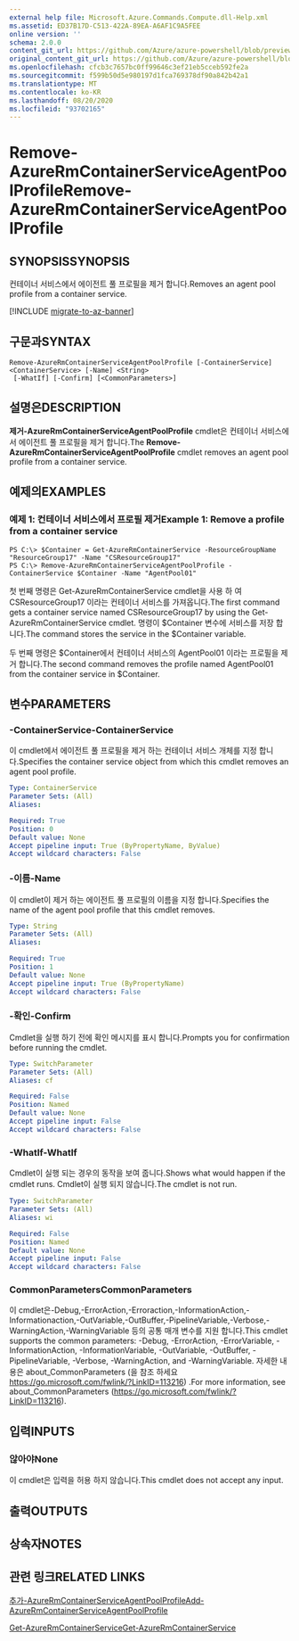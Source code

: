 ```yaml
---
external help file: Microsoft.Azure.Commands.Compute.dll-Help.xml
ms.assetid: ED37B17D-C513-422A-89EA-A6AF1C9A5FEE
online version: ''
schema: 2.0.0
content_git_url: https://github.com/Azure/azure-powershell/blob/preview/src/ResourceManager/Compute/Stack/Commands.Compute/help/Remove-AzureRmContainerServiceAgentPoolProfile.md
original_content_git_url: https://github.com/Azure/azure-powershell/blob/preview/src/ResourceManager/Compute/Stack/Commands.Compute/help/Remove-AzureRmContainerServiceAgentPoolProfile.md
ms.openlocfilehash: cfcb3c7657bc0ff99646c3ef21eb5cceb592fe2a
ms.sourcegitcommit: f599b50d5e980197d1fca769378df90a842b42a1
ms.translationtype: MT
ms.contentlocale: ko-KR
ms.lasthandoff: 08/20/2020
ms.locfileid: "93702165"
---
```

# <span data-ttu-id="a7c7f-101">Remove-AzureRmContainerServiceAgentPoolProfile</span><span class="sxs-lookup"><span data-stu-id="a7c7f-101">Remove-AzureRmContainerServiceAgentPoolProfile</span></span>

## <span data-ttu-id="a7c7f-102">SYNOPSIS</span><span class="sxs-lookup"><span data-stu-id="a7c7f-102">SYNOPSIS</span></span>
<span data-ttu-id="a7c7f-103">컨테이너 서비스에서 에이전트 풀 프로필을 제거 합니다.</span><span class="sxs-lookup"><span data-stu-id="a7c7f-103">Removes an agent pool profile from a container service.</span></span>

[!INCLUDE [migrate-to-az-banner](../../includes/migrate-to-az-banner.md)]

## <span data-ttu-id="a7c7f-104">구문과</span><span class="sxs-lookup"><span data-stu-id="a7c7f-104">SYNTAX</span></span>

```
Remove-AzureRmContainerServiceAgentPoolProfile [-ContainerService] <ContainerService> [-Name] <String>
 [-WhatIf] [-Confirm] [<CommonParameters>]
```

## <span data-ttu-id="a7c7f-105">설명은</span><span class="sxs-lookup"><span data-stu-id="a7c7f-105">DESCRIPTION</span></span>
<span data-ttu-id="a7c7f-106">**제거-AzureRmContainerServiceAgentPoolProfile** cmdlet은 컨테이너 서비스에서 에이전트 풀 프로필을 제거 합니다.</span><span class="sxs-lookup"><span data-stu-id="a7c7f-106">The **Remove-AzureRmContainerServiceAgentPoolProfile** cmdlet removes an agent pool profile from a container service.</span></span>

## <span data-ttu-id="a7c7f-107">예제의</span><span class="sxs-lookup"><span data-stu-id="a7c7f-107">EXAMPLES</span></span>

### <span data-ttu-id="a7c7f-108">예제 1: 컨테이너 서비스에서 프로필 제거</span><span class="sxs-lookup"><span data-stu-id="a7c7f-108">Example 1: Remove a profile from a container service</span></span>
```
PS C:\> $Container = Get-AzureRmContainerService -ResourceGroupName "ResourceGroup17" -Name "CSResourceGroup17" 
PS C:\> Remove-AzureRmContainerServiceAgentPoolProfile -ContainerService $Container -Name "AgentPool01"
```

<span data-ttu-id="a7c7f-109">첫 번째 명령은 Get-AzureRmContainerService cmdlet을 사용 하 여 CSResourceGroup17 이라는 컨테이너 서비스를 가져옵니다.</span><span class="sxs-lookup"><span data-stu-id="a7c7f-109">The first command gets a container service named CSResourceGroup17 by using the Get-AzureRmContainerService cmdlet.</span></span>
<span data-ttu-id="a7c7f-110">명령이 $Container 변수에 서비스를 저장 합니다.</span><span class="sxs-lookup"><span data-stu-id="a7c7f-110">The command stores the service in the $Container variable.</span></span>

<span data-ttu-id="a7c7f-111">두 번째 명령은 $Container에서 컨테이너 서비스의 AgentPool01 이라는 프로필을 제거 합니다.</span><span class="sxs-lookup"><span data-stu-id="a7c7f-111">The second command removes the profile named AgentPool01 from the container service in $Container.</span></span>

## <span data-ttu-id="a7c7f-112">변수</span><span class="sxs-lookup"><span data-stu-id="a7c7f-112">PARAMETERS</span></span>

### <span data-ttu-id="a7c7f-113">-ContainerService</span><span class="sxs-lookup"><span data-stu-id="a7c7f-113">-ContainerService</span></span>
<span data-ttu-id="a7c7f-114">이 cmdlet에서 에이전트 풀 프로필을 제거 하는 컨테이너 서비스 개체를 지정 합니다.</span><span class="sxs-lookup"><span data-stu-id="a7c7f-114">Specifies the container service object from which this cmdlet removes an agent pool profile.</span></span>

```yaml
Type: ContainerService
Parameter Sets: (All)
Aliases: 

Required: True
Position: 0
Default value: None
Accept pipeline input: True (ByPropertyName, ByValue)
Accept wildcard characters: False
```

### <span data-ttu-id="a7c7f-115">-이름</span><span class="sxs-lookup"><span data-stu-id="a7c7f-115">-Name</span></span>
<span data-ttu-id="a7c7f-116">이 cmdlet이 제거 하는 에이전트 풀 프로필의 이름을 지정 합니다.</span><span class="sxs-lookup"><span data-stu-id="a7c7f-116">Specifies the name of the agent pool profile that this cmdlet removes.</span></span>

```yaml
Type: String
Parameter Sets: (All)
Aliases: 

Required: True
Position: 1
Default value: None
Accept pipeline input: True (ByPropertyName)
Accept wildcard characters: False
```

### <span data-ttu-id="a7c7f-117">-확인</span><span class="sxs-lookup"><span data-stu-id="a7c7f-117">-Confirm</span></span>
<span data-ttu-id="a7c7f-118">Cmdlet을 실행 하기 전에 확인 메시지를 표시 합니다.</span><span class="sxs-lookup"><span data-stu-id="a7c7f-118">Prompts you for confirmation before running the cmdlet.</span></span>

```yaml
Type: SwitchParameter
Parameter Sets: (All)
Aliases: cf

Required: False
Position: Named
Default value: None
Accept pipeline input: False
Accept wildcard characters: False
```

### <span data-ttu-id="a7c7f-119">-WhatIf</span><span class="sxs-lookup"><span data-stu-id="a7c7f-119">-WhatIf</span></span>
<span data-ttu-id="a7c7f-120">Cmdlet이 실행 되는 경우의 동작을 보여 줍니다.</span><span class="sxs-lookup"><span data-stu-id="a7c7f-120">Shows what would happen if the cmdlet runs.</span></span> <span data-ttu-id="a7c7f-121">Cmdlet이 실행 되지 않습니다.</span><span class="sxs-lookup"><span data-stu-id="a7c7f-121">The cmdlet is not run.</span></span>

```yaml
Type: SwitchParameter
Parameter Sets: (All)
Aliases: wi

Required: False
Position: Named
Default value: None
Accept pipeline input: False
Accept wildcard characters: False
```

### <span data-ttu-id="a7c7f-122">CommonParameters</span><span class="sxs-lookup"><span data-stu-id="a7c7f-122">CommonParameters</span></span>
<span data-ttu-id="a7c7f-123">이 cmdlet은-Debug,-ErrorAction,-Erroraction,-InformationAction,-Informationaction,-OutVariable,-OutBuffer,-PipelineVariable,-Verbose,-WarningAction,-WarningVariable 등의 공통 매개 변수를 지원 합니다.</span><span class="sxs-lookup"><span data-stu-id="a7c7f-123">This cmdlet supports the common parameters: -Debug, -ErrorAction, -ErrorVariable, -InformationAction, -InformationVariable, -OutVariable, -OutBuffer, -PipelineVariable, -Verbose, -WarningAction, and -WarningVariable.</span></span> <span data-ttu-id="a7c7f-124">자세한 내용은 about_CommonParameters (을 참조 하세요 https://go.microsoft.com/fwlink/?LinkID=113216) .</span><span class="sxs-lookup"><span data-stu-id="a7c7f-124">For more information, see about_CommonParameters (https://go.microsoft.com/fwlink/?LinkID=113216).</span></span>

## <span data-ttu-id="a7c7f-125">입력</span><span class="sxs-lookup"><span data-stu-id="a7c7f-125">INPUTS</span></span>

### <span data-ttu-id="a7c7f-126">않아야</span><span class="sxs-lookup"><span data-stu-id="a7c7f-126">None</span></span>
<span data-ttu-id="a7c7f-127">이 cmdlet은 입력을 허용 하지 않습니다.</span><span class="sxs-lookup"><span data-stu-id="a7c7f-127">This cmdlet does not accept any input.</span></span>

## <span data-ttu-id="a7c7f-128">출력</span><span class="sxs-lookup"><span data-stu-id="a7c7f-128">OUTPUTS</span></span>

## <span data-ttu-id="a7c7f-129">상속자</span><span class="sxs-lookup"><span data-stu-id="a7c7f-129">NOTES</span></span>

## <span data-ttu-id="a7c7f-130">관련 링크</span><span class="sxs-lookup"><span data-stu-id="a7c7f-130">RELATED LINKS</span></span>

[<span data-ttu-id="a7c7f-131">추가-AzureRmContainerServiceAgentPoolProfile</span><span class="sxs-lookup"><span data-stu-id="a7c7f-131">Add-AzureRmContainerServiceAgentPoolProfile</span></span>](./Add-AzureRmContainerServiceAgentPoolProfile.md)

[<span data-ttu-id="a7c7f-132">Get-AzureRmContainerService</span><span class="sxs-lookup"><span data-stu-id="a7c7f-132">Get-AzureRmContainerService</span></span>](./Get-AzureRmContainerService.md)



